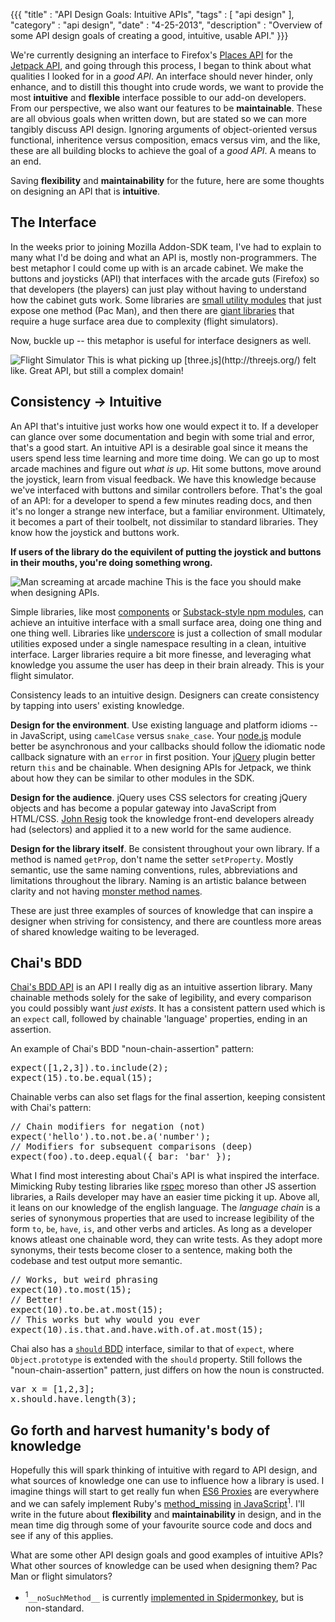 {{{
  "title" : "API Design Goals: Intuitive APIs",
  "tags" : [ "api design" ],
  "category" : "api design",
  "date" : "4-25-2013",
  "description" : "Overview of some API design goals of creating a good, intuitive, usable API."
}}}

We're currently designing an interface to Firefox's [Places API](https://developer.mozilla.org/en-US/docs/Places) for the [Jetpack API](https://developer.mozilla.org/en-US/docs/Jetpack), and going through this process, I began to think about what qualities I looked for in a *good API*. An interface should never hinder, only enhance, and to distill this thought into crude words, we want to provide the most **intuitive** and **flexible** interface possible to our add-on developers. From our perspective, we also want our features to be **maintainable**. These are all obvious goals when written down, but are stated so we can more tangibly discuss API design. Ignoring arguments of object-oriented versus functional, inheritence versus composition, emacs versus vim, and the like, these are all building blocks to achieve the goal of a *good API*. A means to an end.

Saving **flexibility** and **maintainability** for the future, here are some thoughts on designing an API that is **intuitive**.

## The Interface

In the weeks prior to joining Mozilla Addon-SDK team, I've had to explain to many what I'd be doing and what an API is, mostly non-programmers. The best metaphor I could come up with is an arcade cabinet. We make the buttons and joysticks (API) that interfaces with the arcade guts (Firefox) so that developers (the players) can just play without having to understand how the cabinet guts work. Some libraries are [small utility modules](https://github.com/substack/camelize) that just expose one method (Pac Man), and then there are [giant libraries](https://github.com/mrdoob/three.js/) that require a huge surface area due to complexity (flight simulators).

Now, buckle up -- this metaphor is useful for interface designers as well.

<img src="/img/posts/flight-simulator.jpg" alt="Flight Simulator" class="center" />
This is what picking up [three.js](http://threejs.org/) felt like. Great API, but still a complex domain!

## Consistency -> Intuitive

An API that's intuitive just works how one would expect it to. If a developer can glance over some documentation and begin with some trial and error, that's a good start. An intuitive API is a desirable goal since it means the users spend less time learning and more time doing. We can go up to most arcade machines and figure out *what is up*. Hit some buttons, move around the joystick, learn from visual feedback. We have this knowledge because we've interfaced with buttons and similar controllers before. That's the goal of an API: for a developer to spend a few minutes reading docs, and then it's no longer a strange new interface, but a familiar environment. Ultimately, it becomes a part of their toolbelt, not dissimilar to standard libraries. They know how the joystick and buttons work.

**If users of the library do the equivilent of putting the joystick and buttons in their mouths, you're doing something wrong.**

<img src="/img/posts/small-arcade-machine.jpeg" alt="Man screaming at arcade machine" class="center" />
This is the face you should make when designing APIs.

Simple libraries, like most [components](https://github.com/component/component/wiki/Components) or [Substack-style npm modules](https://npmjs.org/~substack), can achieve an intuitive interface with a small surface area, doing one thing and one thing well. Libraries like [underscore](http://underscorejs.org/) is just a collection of small modular utilities exposed under a single namespace resulting in a clean, intuitive interface. Larger libraries require a bit more finesse, and leveraging what knowledge you assume the user has deep in their brain already. This is your flight simulator.

Consistency leads to an intuitive design. Designers can  create consistency by tapping into users' existing knowledge.

**Design for the environment**. Use existing language and platform idioms -- in JavaScript, using `camelCase` versus `snake_case`. Your [node.js](http://nodejs.org) module better be asynchronous and your callbacks should follow the idiomatic node callback signature with an `error` in first position. Your [jQuery](http://jquery.com) plugin better return `this` and be chainable. When designing APIs for Jetpack, we think about how they can be similar to other modules in the SDK.

**Design for the audience**. jQuery uses CSS selectors for creating jQuery objects and has become a popular gateway into JavaScript from HTML/CSS. [John Resig](http://ejohn.org/) took the knowledge front-end developers already had (selectors) and applied it to a new world for the same audience.

**Design for the library itself**. Be consistent throughout your own library. If a method is named `getProp`, don't name the setter `setProperty`. Mostly semantic, use the same naming conventions, rules, abbreviations and limitations throughout the library. Naming is an artistic balance between clarity and not having [monster method names](http://stackoverflow.com/a/3670922).

These are just three examples of sources of knowledge that can inspire a designer when striving for consistency, and there are countless more areas of shared knowledge waiting to be leveraged.

## Chai's BDD

[Chai's BDD API](http://chaijs.com/api/bdd/) is an API I really dig as an intuitive assertion library. Many chainable methods solely for the sake of legibility, and every comparison you could possibly want *just exists*. It has a consistent pattern used which is an `expect` call, followed by chainable 'language' properties, ending in an assertion.

An example of Chai's BDD "noun-chain-assertion" pattern:

<pre>
expect([1,2,3]).to.include(2);
expect(15).to.be.equal(15);
</pre>

Chainable verbs can also set flags for the final assertion, keeping consistent with Chai's pattern:

<pre>
// Chain modifiers for negation (not)
expect('hello').to.not.be.a('number');
// Modifiers for subsequent comparisons (deep)
expect(foo).to.deep.equal({ bar: 'bar' });
</pre>

What I find most interesting about Chai's API is what inspired the interface. Mimicking Ruby testing libraries like [rspec](http://rubydoc.info/gems/rspec-expectations/frames) moreso than other JS assertion libraries, a Rails developer may have an easier time picking it up. Above all, it leans on our knowledge of the english language. The *language chain* is a series of synonymous properties that are used to increase legibility of the form `to`, `be`, `have`, `is`, and other verbs and articles. As long as a developer knows atleast one chainable word, they can write tests. As they adopt more synonyms, their tests become closer to a sentence, making both the codebase and test output more semantic.

<pre>
// Works, but weird phrasing
expect(10).to.most(15);
// Better!
expect(10).to.be.at.most(15);
// This works but why would you ever
expect(10).is.that.and.have.with.of.at.most(15);
</pre>

Chai also has a [`should` BDD](http://chaijs.com/guide/styles/#should-section) interface, similar to that of `expect`, where `Object.prototype` is extended with the `should` property. Still follows the "noun-chain-assertion" pattern, just differs on how the noun is constructed.

<pre>
var x = [1,2,3];
x.should.have.length(3);
</pre>

## Go forth and harvest humanity's body of knowledge

Hopefully this will spark thinking of intuitive with regard to API design, and what sources of knowledge one can use to influence how a library is used. I imagine things will start to get really fun when [ES6 Proxies](http://wiki.ecmascript.org/doku.php?id=harmony:direct_proxies) are everywhere and we can safely implement Ruby's [method_missing](http://rubylearning.com/satishtalim/ruby_method_missing.html)  [in JavaScript](https://gist.github.com/paulmillr/1648257)<sup class="footnote">1</sup>. I'll write in the future about **flexibility** and **maintainability** in design, and in the mean time dig through some of your favourite source code and docs and see if any of this applies.

What are some other API design goals and good examples of intuitive APIs? What other sources of knowledge can be used when designing them? Pac Man or flight simulators?

* <sup class="footnote">1</sup>`__noSuchMethod__` is currently [implemented in Spidermonkey](https://developer.mozilla.org/en-US/docs/JavaScript/Reference/Global_Objects/Object/noSuchMethod), but is non-standard.

